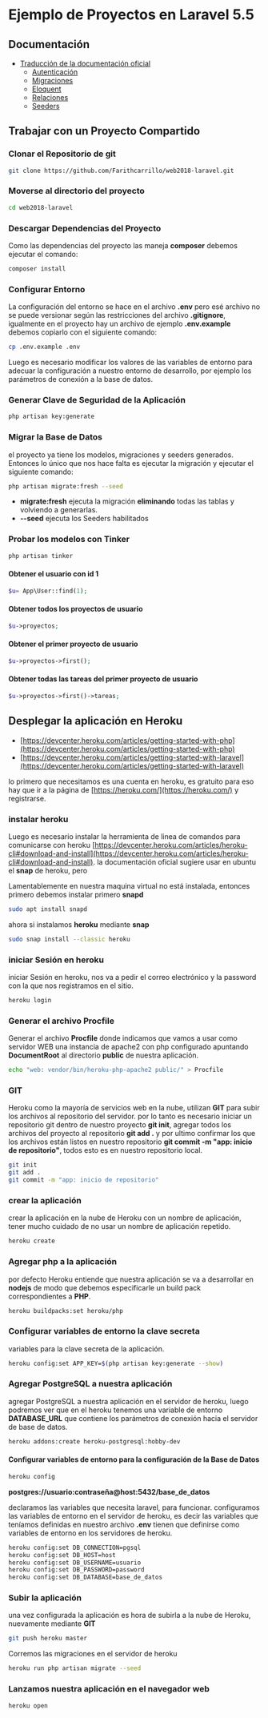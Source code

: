 # Ejemplo de Proyectos en Laravel 5.5

## Documentación

- [Traducción de la documentación oficial](https://docs.laraveles.com/docs/5.5)
  - [Autenticación](https://docs.laraveles.com/docs/5.5/authentication)
  - [Migraciones](https://docs.laraveles.com/docs/5.5/migrations)
  - [Eloquent](https://docs.laraveles.com/docs/5./eloquent)
  - [Relaciones](https://docs.laraveles.com/docs/5./eloquent-relationships)
  - [Seeders](https://docs.laraveles.com/docs/5.5/seeding)

## Trabajar con un Proyecto Compartido

### Clonar el Repositorio de git

```bash
git clone https://github.com/Farithcarrillo/web2018-laravel.git
```

### Moverse al directorio del proyecto

```bash
cd web2018-laravel
```

### Descargar Dependencias del Proyecto

Como las dependencias del proyecto las maneja **composer** debemos ejecutar el comando:

```bash
composer install
```

### Configurar Entorno

La configuración del entorno se hace en el archivo **.env** pero esé archivo no se puede versionar según las restricciones del archivo **.gitignore**, igualmente en el proyecto hay un archivo de ejemplo  **.env.example** debemos copiarlo con el siguiente comando:

```bash
cp .env.example .env
```

Luego es necesario modificar los valores de las variables de entorno para adecuar la configuración a nuestro entorno de desarrollo, por ejemplo los parámetros de conexión a la base de datos.

### Generar Clave de Seguridad de la Aplicación

```bash
php artisan key:generate
```

### Migrar la Base de Datos

el proyecto ya tiene los modelos, migraciones y seeders generados. Entonces lo único que nos hace falta es ejecutar la migración y ejecutar el siguiente comando:

```bash
php artisan migrate:fresh --seed
```

- **migrate:fresh** ejecuta la migración **eliminando** todas las tablas y volviendo a generarlas.
- **--seed** ejecuta los Seeders habilitados  

### Probar los modelos con Tinker

```bash
php artisan tinker
```

#### Obtener el usuario con id 1

```php
$u= App\User::find(1);
```

#### Obtener todos los proyectos de usuario

```php
$u->proyectos;
```

#### Obtener el primer proyecto de usuario

```php
$u->proyectos->first();
```

#### Obtener todas las tareas del primer proyecto de usuario

```php
$u->proyectos->first()->tareas;
```

## Desplegar la aplicación en Heroku

- [https://devcenter.heroku.com/articles/getting-started-with-php](https://devcenter.heroku.com/articles/getting-started-with-php)
- [https://devcenter.heroku.com/articles/getting-started-with-laravel](https://devcenter.heroku.com/articles/getting-started-with-laravel)

lo primero que necesitamos es una cuenta en heroku, es gratuito para eso hay que ir a la página de [https://heroku.com/](https://heroku.com/) y registrarse.

### instalar heroku

Luego es necesario instalar la herramienta de linea de comandos para comunicarse con heroku [https://devcenter.heroku.com/articles/heroku-cli#download-and-install](https://devcenter.heroku.com/articles/heroku-cli#download-and-install).
la documentación oficial sugiere usar en ubuntu el **snap** de heroku, pero 

Lamentablemente en nuestra maquina virtual no está instalada, entonces primero debemos instalar primero **snapd**

```bash
sudo apt install snapd
```

ahora si instalamos **heroku** mediante **snap**

```bash
sudo snap install --classic heroku
```

### iniciar Sesión en heroku

iniciar Sesión en heroku, nos va a pedir el correo electrónico y la password con la que nos registramos en el sitio.

```bash
heroku login
```

### Generar el archivo **Procfile**

Generar el archivo **Procfile** donde indicamos que vamos a usar como servidor WEB una instancia de apache2 con php  configurado apuntando **DocumentRoot** al directorio **public** de nuestra aplicación.  

```bash
echo "web: vendor/bin/heroku-php-apache2 public/" > Procfile
```

### GIT

Heroku como la mayoría de servicios web en la nube, utilizan **GIT** para subir los archivos al repositorio del servidor. por lo tanto es necesario iniciar un repositorio git dentro de nuestro proyecto **git init**, agregar todos los archivos del proyecto al repositorio **git add .** y por ultimo confirmar los que los archivos están listos en nuestro repositorio **git commit -m "app: inicio de repositorio"**, todos esto es en nuestro repositorio local.

```bash
git init
git add .
git commit -m "app: inicio de repositorio"
```

### crear la aplicación

crear la aplicación en la nube de Heroku con un nombre de aplicación, tener mucho cuidado de no usar un nombre de aplicación repetido.

```bash
heroku create
```

### Agregar php a la aplicación

por defecto Heroku entiende que nuestra aplicación se va a desarrollar en **nodejs** de modo que debemos especificarle un build pack correspondientes a **PHP**.

```bash
heroku buildpacks:set heroku/php
```

### Configurar variables de entorno la clave secreta

variables para la clave secreta de la aplicación.

```bash
heroku config:set APP_KEY=$(php artisan key:generate --show)
```

### Agregar PostgreSQL a nuestra aplicación

agregar PostgreSQL a nuestra aplicación en el servidor de heroku, luego podremos ver que en el heroku tenemos una variable de entorno **DATABASE_URL** que contiene los parámetros de conexión hacia el servidor de base de datos.

```bash
heroku addons:create heroku-postgresql:hobby-dev
```

#### Configurar variables de entorno para la configuración de la Base de Datos

```bash
heroku config
```

**postgres://usuario:contraseña@host:5432/base_de_datos**

declaramos las variables que necesita laravel, para funcionar.
configuramos las variables de entorno en el servidor de heroku, es decir las variables que teníamos definidas en nuestro archivo **.env** tienen que definirse como variables de entorno en los servidores de heroku.

```bash
heroku config:set DB_CONNECTION=pgsql
heroku config:set DB_HOST=host
heroku config:set DB_USERNAME=usuario
heroku config:set DB_PASSWORD=password
heroku config:set DB_DATABASE=base_de_datos
```

### Subir la aplicación

una vez configurada la aplicación es hora de subirla a la nube de Heroku, nuevamente mediante **GIT**

```bash
git push heroku master
```

Corremos las migraciones en el servidor de heroku

```bash
heroku run php artisan migrate --seed
```

### Lanzamos nuestra aplicación en el navegador web

```bash
heroku open
```

<!---
## Crear el proyecto desde cero

```bash
composer create-project --prefer-dist laravel/laravel web2018ap  '5.5.*'
```

```bash
composer require barryvdh/laravel-debugbar --dev
```

```bash
php artisan make:auth
```

```bash
php artisan make:model Proyecto -m
```

```bash
php artisan make:model Tarea -m
```

```bash
php artisan make:seed CargaInicialSeed
```

```bash
php artisan migrate:fresh --seed
```
-->